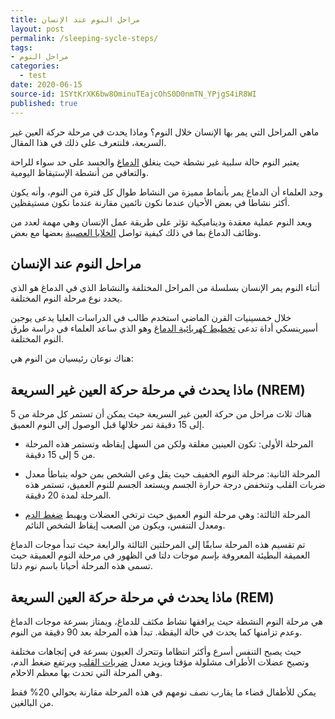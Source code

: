 ```yaml
---
title: مراحل النوم عند الإنسان
layout: post
permalink: /sleeping-sycle-steps/
tags:
- مراحل النوم
categories:
  - test
date: 2020-06-15
source-id: 1SYtKrXK6bw8OminuTEajcOhS0D0nmTN_YPjgS4iR8WI
published: true
---
```

ماهي المراحل التي يمر بها الإنسان خلال النوم؟ وماذا يحدث في مرحلة حركة العين غير السريعة، فلنتعرف على ذلك في هذا المقال.

يعتبر النوم حالة سلبية غير نشطة حيث ينغلق [الدماغ](https://www.webteb.com/brain) والجسد على حد سواء للراحة والتعافي من أنشطة الإستيقاظ اليومية.

وجد العلماء أن الدماغ يمر بأنماط مميزة من النشاط طوال كل فترة من النوم، وأنه يكون أكثر نشاطا في بعض الأحيان عندما نكون نائمين مقارنة عندما نكون مستيقظين.

ويعد النوم عملية معقدة وديناميكية تؤثر على طريقة عمل الإنسان وهي مهمة لعدد من وظائف الدماغ بما في ذلك كيفية تواصل [الخلايا العصبية](https://www.webteb.com/articles/%D8%A7%D8%B3%D8%A8%D8%A7%D8%A8-%D9%88%D8%A7%D8%B9%D8%B1%D8%A7%D8%B6-%D8%AA%D8%B6%D8%B1%D8%B1-%D8%A7%D9%84%D8%A7%D8%B9%D8%B5%D8%A7%D8%A8_18815) بعضها مع بعض. 

## مراحل النوم عند الإنسان

أثناء النوم يمر الإنسان بسلسلة من المراحل المختلفة والنشاط الذي في الدماغ هو الذي يحدد نوع مرحلة النوم المختلفة.

خلال خمسينيات القرن الماضي استخدم طالب في الدراسات العليا يدعى يوجين أسيرينسكي أداة تدعى [تخطيط كهربائية الدماغ](https://www.webteb.com/neurology/%D8%AA%D8%AE%D8%B7%D9%8A%D8%B7-%D9%83%D9%87%D8%B1%D8%A8%D9%8A%D8%A9-%D8%A7%D9%84%D8%AF%D9%85%D8%A7%D8%BA) وهو الذي ساعد العلماء في دراسة طرق النوم المختلفة.

هناك نوعان رئيسيان من النوم هي:

## ماذا يحدث في مرحلة حركة العين غير السريعة (NREM)

هناك ثلاث مراحل من حركة العين غير السريعة حيث يمكن أن تستمر كل مرحلة من 5 إلى 15 دقيقة تمر خلالها قبل الوصول إلى النوم العميق. 

* المرحلة الأولى: تكون العينين مغلقة ولكن من السهل إيقاظه وتستمر هذه المرحلة من 5 إلى 15 دقيقة.

* المرحلة الثانية: مرحلة النوم الخفيف حيث يقل وعي الشخص بمن حوله يتباطأ معدل ضربات القلب وتنخفض درجة حرارة الجسم ويستعد الجسم للنوم العميق، تستمر هذه المرحلة لمدة 20 دقيقة.

* المرحلة الثالثة: وهي مرحلة النوم العميق حيث ترتخي العضلات ويهبط [ضغط الدم](https://www.webteb.com/general-health/%D8%A7%D9%86%D8%AE%D9%81%D8%A7%D8%B6-%D8%B6%D8%BA%D8%B7-%D8%A7%D9%84%D8%AF%D9%85-%D8%A7%D9%84%D8%A7%D9%86%D8%AA%D8%B5%D8%A7%D8%A8%D9%8A) ومعدل التنفس، ويكون من الصعب إيقاظ الشخص النائم.

تم تقسيم هذه المرحلة سابقًا إلى المرحلتين الثالثة والرابعة حيث تبدأ موجات الدماغ العميقة البطيئة المعروفة بإسم موجات دلتا في الظهور في مرحلة النوم العميقة حيث تسمى هذه المرحلة أحيانا باسم نوم دلتا. 

## ماذا يحدث في مرحلة حركة العين السريعة (REM)

هي مرحلة النوم النشطة حيث يرافقها نشاط مكثف للدماغ، ويمتاز بسرعة موجات الدماغ وعدم تزامنها كما يحدث في حالة اليقظة. تبدأ هذه المرحلة بعد 90 دقيقة من النوم.

حيث يصبح التنفس أسرع وأكثر انتظاما وتتحرك العيون بسرعة في إتجاهات مختلفة وتصبح عضلات الأطراف مشلولة مؤقتا ويزيد معدل [ضربات القلب](https://www.webteb.com/articles/%D8%A7%D9%84%D9%85%D8%B9%D8%AF%D9%84-%D8%A7%D9%84%D8%B7%D8%A8%D9%8A%D8%B9%D9%8A-%D9%84%D9%86%D8%A8%D8%B6%D8%A7%D8%AA-%D9%82%D9%84%D8%A8%D9%83_19006) ويرتفع ضغط الدم، وهي المرحلة التي تحدث بها معظم الاحلام.

يمكن للأطفال قضاء ما يقارب نصف نومهم في هذه المرحلة مقارنة بحوالي 20% فقط من البالغين.

